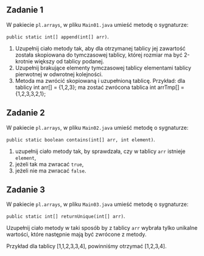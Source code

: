 ## Zadanie 1

W pakiecie `pl.arrays`, w pliku `Main01.java` umieść metodę o sygnaturze:
 
 `public static int[] append(int[] arr)`. 
 
1. Uzupełnij ciało metody tak, aby dla otrzymanej tablicy jej zawartość została skopiowana do tymczasowej tablicy,
 której rozmiar ma być 2-krotnie większy od tablicy podanej.
2. Uzupełnij brakujące elementy tymczasowej tablicy elementami tablicy pierwotnej w odwrotnej kolejności.
3. Metoda ma zwrócić skopiowaną i uzupełnioną tablicę.
Przykład: dla tablicy int arr[] = {1,2,3}; ma zostać zwrócona tablica int arrTmp[] = {1,2,3,3,2,1};


## Zadanie 2

W pakiecie `pl.arrays`, w pliku `Main02.java` umieść metodę o sygnaturze:
 
 `public static boolean contains(int[] arr, int element)`.
 
1. uzupełnij ciało metody tak, by sprawdzała, czy w tablicy  `arr` istnieje `element`,
2. jeżeli tak ma zwracać `true`,
3. jeżeli nie ma zwracać `false`. 


## Zadanie 3

W pakiecie `pl.arrays`, w pliku `Main03.java` umieść metodę o sygnaturze:
 
 `public static int[] returnUnique(int[] arr)`.
 
Uzupełnij ciało metody w taki sposób by z tablicy `arr` wybrała tylko unikalne wartości,
 które następnie mają być zwrócone z metody.

Przykład dla tablicy [1,1,2,3,3,4], powinniśmy otrzymać [1,2,3,4].
